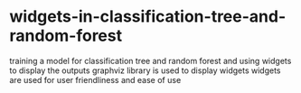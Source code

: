 # widgets-in-classification-tree-and-random-forest
training a model for classification tree and random forest and using widgets to display the outputs
graphviz library is used to display widgets
widgets are used for user friendliness and ease of use
